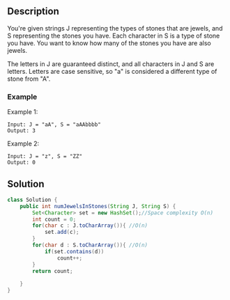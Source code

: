 ## Description
You're given strings J representing the types of stones that are jewels, and S representing the stones you have.  Each character in S is a type of stone you have.  You want to know how many of the stones you have are also jewels.

The letters in J are guaranteed distinct, and all characters in J and S are letters. Letters are case sensitive, so "a" is considered a different type of stone from "A".

### Example
Example 1:
```
Input: J = "aA", S = "aAAbbbb"
Output: 3
```
Example 2:
```
Input: J = "z", S = "ZZ"
Output: 0
```
## Solution
```java
class Solution {
    public int numJewelsInStones(String J, String S) {
        Set<Character> set = new HashSet();//Space complexity O(n)
        int count = 0;
        for(char c : J.toCharArray()){ //O(n)
            set.add(c);
        }
        for(char d : S.toCharArray()){ //O(n)
            if(set.contains(d))
                count++;
        }
        return count;
    
    }
}
```